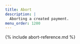 ```yaml
---
title: Abort
description: |
  Aborting a created payment.
menu_order: 1200
---
```


{% include abort-reference.md %}
